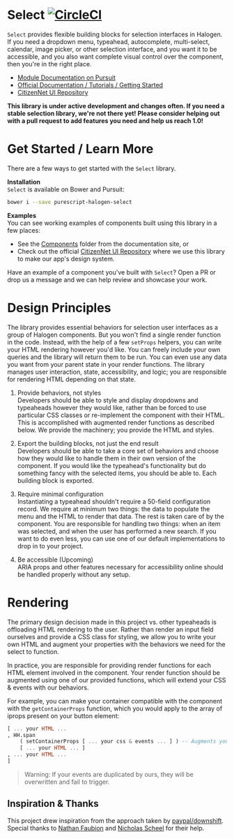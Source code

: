 # Select [![CircleCI](https://circleci.com/gh/citizennet/purescript-halogen-select.svg?style=badge)](https://circleci.com/gh/citizennet/purescript-halogen-select)

`Select` provides flexible building blocks for selection interfaces in Halogen. If you need a dropdown menu, typeahead, autocomplete, multi-select, calendar, image picker, or other selection interface, and you want it to be accessible, and you also want complete visual control over the component, then you're in the right place.

- [Module Documentation on Pursuit](https://pursuit.purescript.org/packages/purescript-halogen-select)
- [Official Documentation / Tutorials / Getting Started](https://citizennet.github.io/purescript-halogen-select)
- [CitizenNet UI Repository](https://github.com/citizennet/purescript-ocelot)

**This library is under active development and changes often. If you need a stable selection library, we're not there yet! Please consider helping out with a pull request to add features you need and help us reach 1.0!**

# Get Started / Learn More

There are a few ways to get started with the `Select` library.

**Installation**  
`Select` is available on Bower and Pursuit:

```sh
bower i --save purescript-halogen-select
```

**Examples**  
You can see working examples of components built using this library in a few places:

- See the [Components](https://github.com/citizennet/purescript-halogen-select/tree/master/docs/src/Components) folder from the documentation site, or
- Check out the official [CitizenNet UI Repository](https://github.com/citizennet/purescript-ocelot) where we use this library to make our app's design system.

Have an example of a component you've built with `Select`? Open a PR or drop us a message and we can help review and showcase your work.


# Design Principles  

The library provides essential behaviors for selection user interfaces as a group of Halogen components. But you won't find a single render function in the code. Instead, with the help of a few `setProps` helpers, you can write your HTML rendering however you'd like. You can freely include your own queries and the library will return them to be run. You can even use any data you want from your parent state in your render functions. The library manages user interaction, state, accessibility, and logic; you are responsible for rendering HTML depending on that state.

1. Provide behaviors, not styles  
Developers should be able to style and display dropdowns and typeaheads however they would like, rather than be forced to use particular CSS classes or re-implement the component with their HTML. This is accomplished with augmented render functions as described below. We provide the machinery; you provide the HTML and styles.

2. Export the building blocks, not just the end result  
Developers should be able to take a core set of behaviors and choose how they would like to handle them in their own version of the component. If you would like the typeahead's functionality but do something fancy with the selected items, you should be able to. Each building block is exported.

3. Require minimal configuration  
Instantiating a typeahead shouldn't require a 50-field configuration record. We require at minimum two things: the data to populate the menu and the HTML to render that data. The rest is taken care of by the component. You are responsible for handling two things: when an item was selected, and when the user has performed a new search. If you want to do even less, you can use one of our default implementations to drop in to your project.

4. Be accessible (Upcoming)  
ARIA props and other features necessary for accessibility online should be handled properly without any setup.


# Rendering

The primary design decision made in this project vs. other typeaheads is offloading HTML rendering to the user. Rather than render an input field ourselves and provide a CSS class for styling, we allow you to write your own HTML and augment your properties with the behaviors we need for the select to function.

In practice, you are responsible for providing render functions for each HTML element involved in the component. Your render function should be augmented using one of our provided functions, which will extend your CSS & events with our behaviors.

For example, you can make your container compatible with the component with the `getContainerProps` function, which you would apply to the array of iprops present on your button element:

```purescript
[ ... your HTML ...
, HH.span
    ( setContainerProps [ ... your css & events ... ] ) -- Augments your props with our behaviors
    [ ... your HTML ... ]
, ... your HTML ...
]
```

> Warning: If your events are duplicated by ours, they will be overwritten and fail to trigger.


## Inspiration & Thanks

This project drew inspiration from the approach taken by [paypal/downshift](https://github.com/paypal/downshift). Special thanks to [Nathan Faubion](https://github.com/natefaubion) and [Nicholas Scheel](https://github.com/MonoidMusician) for their help.
